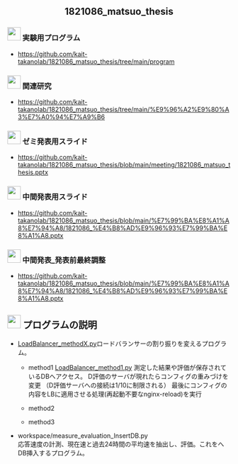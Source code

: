 
<h2 align="center">1821086_matsuo_thesis</h2>


### <img src="https://icooon-mono.com/i/icon_16004/icon_160041_64.png" height="30px;" /> 実験用プログラム

- https://github.com/kait-takanolab/1821086_matsuo_thesis/tree/main/program

### <img src="https://icooon-mono.com/i/icon_11129/icon_111291_64.png" height="30px;" /> 関連研究

- https://github.com/kait-takanolab/1821086_matsuo_thesis/tree/main/%E9%96%A2%E9%80%A3%E7%A0%94%E7%A9%B6

### <img src="https://icooon-mono.com/i/icon_12063/icon_120631_64.png" height="30px;" /> ゼミ発表用スライド

- https://github.com/kait-takanolab/1821086_matsuo_thesis/blob/main/meeting/1821086_matsuo_thesis.pptx

### <img src="https://icooon-mono.com/i/icon_12063/icon_120631_64.png" height="30px;" /> 中間発表用スライド

- https://github.com/kait-takanolab/1821086_matsuo_thesis/blob/main/%E7%99%BA%E8%A1%A8%E7%94%A8/1821086_%E4%B8%AD%E9%96%93%E7%99%BA%E8%A1%A8.pptx

### <img src="https://icooon-mono.com/i/icon_12063/icon_120631_64.png" height="30px;" /> 中間発表_発表前最終調整

- https://github.com/kait-takanolab/1821086_matsuo_thesis/blob/main/%E7%99%BA%E8%A1%A8%E7%94%A8/1821086_%E4%B8%AD%E9%96%93%E7%99%BA%E8%A1%A8.pptx

## <img src="https://icooon-mono.com/i/icon_15821/icon_158211_64.png" height="30px;" /> プログラムの説明

- <a href=" ">LoadBalancer_methodX.py</a>ロードバランサーの割り振りを変えるプログラム。<br>
    - method1
    <a href="https://github.com/kait-takanolab/1821086_matsuo_thesis/blob/main/program/LoadBalancer/LoadBalancer_method1.py">LoadBalancer_method1.py</a>
    測定した結果や評価が保存されているDBへアクセス。
D評価のサーバが現れたらコンフィグの重みづけを変更
（D評価サーバへの接続は1/10に制限される）
最後にコンフィグの内容をLBに適用させる処理(再起動不要なnginx-reload)を実行
    
    - method2
    
    - method3
- workspace/measure_evaluation_InsertDB.py<br>
応答速度の計測、現在速と過去24時間の平均速を抽出し、評価。これをへDB挿入するプログラム。<br>
